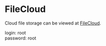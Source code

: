# FileCloud

Cloud file storage can be viewed at [FileCloud](https://react-file-cloud.herokuapp.com/).

login: root\
password: root